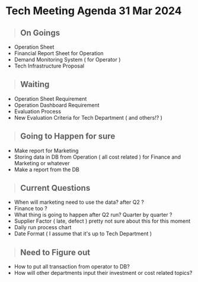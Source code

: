 # Tech Meeting Agenda 31 Mar 2024

> ## On Goings

- Operation Sheet
- Financial Report Sheet for Operation
- Demand Monitoring System ( for Operator )
- Tech Infrastructure Proposal

> ## Waiting

- Operation Sheet Requirement
- Operation Dashboard Requirement
- Evaluation Process
- New Evaluation Criteria for Tech Department ( and others!? )

> ## Going to Happen for sure

- Make report for Marketing
- Storing data in DB from Operation ( all cost related ) for Finance and Marketing or whatever
- Make a report from the DB

> ## Current Questions

- When will marketing need to use the data? after Q2 ?
- Finance too ?
- What thing is going to happen after Q2 run? Quarter by quarter ?
- Supplier Factor ( late, defect ) pretty not sure about this for this moment
- Daily run process chart
- Date Format ( I assume that it's up to Tech Department )

> ## Need to Figure out

- How to put all transaction from operator to DB?
- How will other departments input their investment or cost related topics?
